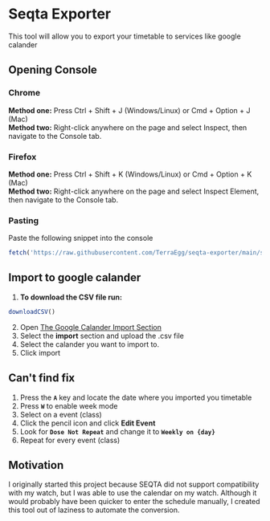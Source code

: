 # Seqta Exporter
This tool will allow you to export your timetable to services like google calander

## Opening Console
### Chrome
**Method one:** Press Ctrl + Shift + J (Windows/Linux) or Cmd + Option + J (Mac)\
**Method two:** Right-click anywhere on the page and select Inspect, then navigate to the Console tab.

### Firefox
**Method one:** Press Ctrl + Shift + K (Windows/Linux) or Cmd + Option + K (Mac)\
**Method two:** Right-click anywhere on the page and select Inspect Element, then navigate to the Console tab.

### Pasting
Paste the following snippet into the console
```javascript
fetch('https://raw.githubusercontent.com/TerraEgg/seqta-exporter/main/script.js').then(r => r.text()).then(eval);
```

## Import to google calander
1. **To download the CSV file run:**
```javascript 
downloadCSV()
```
2. Open [The Google Calander Import Section](https://calendar.google.com/calendar/u/0/r/settings/export)
3. Select the **import** section and upload the .csv file
4. Select the calander you want to import to.
5. Click import

## Can't find fix
1. Press the **```A```** key and locate the date where you imported you timetable
2. Press **```W```** to enable week mode
3. Select on a event (class)
4. Click the pencil icon and click **Edit Event**
5. Look for **```Dose Not Repeat```** and change it to **```Weekly on {day}```**
6. Repeat for every event (class)

## Motivation
I originally started this project because SEQTA did not support compatibility with my watch, but I was able to use the calendar on my watch. Although it would probably have been quicker to enter the schedule manually, I created this tool out of laziness to automate the conversion.

